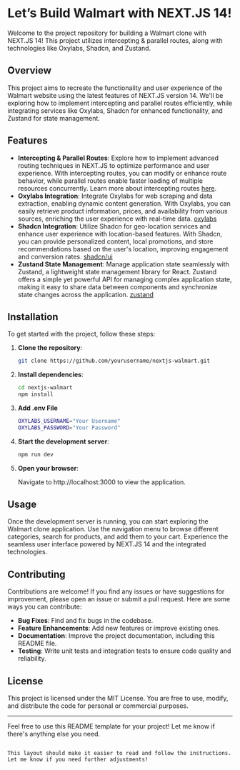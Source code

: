 # Let’s Build Walmart with NEXT.JS 14!

Welcome to the project repository for building a Walmart clone with NEXT.JS 14! This project utilizes intercepting & parallel routes, along with technologies like Oxylabs, Shadcn, and Zustand.

## Overview

This project aims to recreate the functionality and user experience of the Walmart website using the latest features of NEXT.JS version 14. We'll be exploring how to implement intercepting and parallel routes efficiently, while integrating services like Oxylabs, Shadcn for enhanced functionality, and Zustand for state management.

## Features

- **Intercepting & Parallel Routes**: Explore how to implement advanced routing techniques in NEXT.JS to optimize performance and user experience. With intercepting routes, you can modify or enhance route behavior, while parallel routes enable faster loading of multiple resources concurrently. Learn more about intercepting routes [here](https://nextjs.org/docs/app/building-your-application/routing/intercepting-routes).
- **Oxylabs Integration**: Integrate Oxylabs for web scraping and data extraction, enabling dynamic content generation. With Oxylabs, you can easily retrieve product information, prices, and availability from various sources, enriching the user experience with real-time data. [oxylabs](https://oxylabs.io/)
- **Shadcn Integration**: Utilize Shadcn for geo-location services and enhance user experience with location-based features. With Shadcn, you can provide personalized content, local promotions, and store recommendations based on the user's location, improving engagement and conversion rates. [shadcn/ui](https://ui.shadcn.com/docs)
- **Zustand State Management**: Manage application state seamlessly with Zustand, a lightweight state management library for React. Zustand offers a simple yet powerful API for managing complex application state, making it easy to share data between components and synchronize state changes across the application. [zustand](https://github.com/pmndrs/zustand)

## Installation

To get started with the project, follow these steps:

1. **Clone the repository**:

   ```bash
   git clone https://github.com/yourusername/nextjs-walmart.git
   ```

2. **Install dependencies**:

   ```bash
   cd nextjs-walmart
   npm install
   ```

3. **Add .env File**

   ```bash
   OXYLABS_USERNAME="Your Username"
   OXYLABS_PASSWORD="Your Password"
   ```

4. **Start the development server**:

   ```bash
   npm run dev
   ```

5. **Open your browser**:

   Navigate to http://localhost:3000 to view the application.

## Usage

Once the development server is running, you can start exploring the Walmart clone application. Use the navigation menu to browse different categories, search for products, and add them to your cart. Experience the seamless user interface powered by NEXT.JS 14 and the integrated technologies.

## Contributing

Contributions are welcome! If you find any issues or have suggestions for improvement, please open an issue or submit a pull request. Here are some ways you can contribute:

- **Bug Fixes**: Find and fix bugs in the codebase.
- **Feature Enhancements**: Add new features or improve existing ones.
- **Documentation**: Improve the project documentation, including this README file.
- **Testing**: Write unit tests and integration tests to ensure code quality and reliability.

## License

This project is licensed under the MIT License. You are free to use, modify, and distribute the code for personal or commercial purposes.

---

Feel free to use this README template for your project! Let me know if there's anything else you need.

```

This layout should make it easier to read and follow the instructions. Let me know if you need further adjustments!
```
